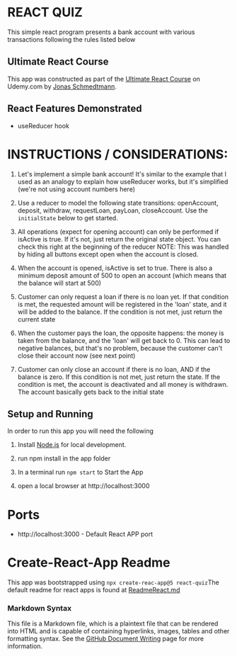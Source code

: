 # REACT QUIZ

This simple react program presents a bank account with various transactions
following the rules listed below

## Ultimate React Course

This app was constructed as part of the [Ultimate React Course](https://www.udemy.com/course/the-ultimate-react-course/) on Udemy.com by [Jonas Schmedtmann](https://www.udemy.com/user/jonasschmedtmann/).

## React Features Demonstrated

- useReducer hook

# INSTRUCTIONS / CONSIDERATIONS:

1. Let's implement a simple bank account! It's similar to the example that I used as an analogy to explain how useReducer works, but it's simplified (we're not using account numbers here)

2. Use a reducer to model the following state transitions: openAccount, deposit, withdraw, requestLoan, payLoan, closeAccount. Use the `initialState` below to get started.

3. All operations (expect for opening account) can only be performed if isActive is true. If it's not, just return the original state object. You can check this right at the beginning of the reducer
   NOTE: This was handled by hiding all buttons except open when the account is closed.

4. When the account is opened, isActive is set to true. There is also a minimum deposit amount of 500 to open an account (which means that the balance will start at 500)

5. Customer can only request a loan if there is no loan yet. If that condition is met, the requested amount will be registered in the 'loan' state, and it will be added to the balance. If the condition is not met, just return the current state

6. When the customer pays the loan, the opposite happens: the money is taken from the balance, and the 'loan' will get back to 0. This can lead to negative balances, but that's no problem, because the customer can't close their account now (see next point)

7. Customer can only close an account if there is no loan, AND if the balance is zero. If this condition is not met, just return the state. If the condition is met, the account is deactivated and all money is withdrawn. The account basically gets back to the initial state

## Setup and Running

In order to run this app you will need the following

1. Install [Node.js](https://nodejs.org/en) for local development.

2. run npm install in the app folder

3. In a terminal run `npm start` to Start the App

4. open a local browser at http://localhost:3000

# Ports

- http://localhost:3000 - Default React APP port

# Create-React-App Readme

This app was bootstrapped using `npx create-reac-app@5 react-quiz`The default readme for react apps is found at [ReadmeReact.md](./ReadmeReact.md)

### Markdown Syntax

This file is a Markdown file, which is a plaintext file that can be rendered into HTML and is capable of containing hyperlinks, images, tables and other formatting syntax. See the [GitHub Document Writing](https://docs.github.com/en/get-started/writing-on-github/getting-started-with-writing-and-formatting-on-github/basic-writing-and-formatting-syntax) page for more information.
